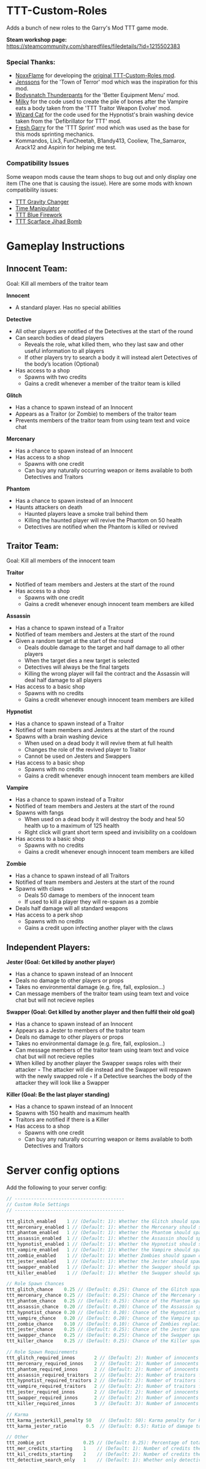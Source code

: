 # TTT-Custom-Roles
Adds a bunch of new roles to the Garry's Mod TTT game mode.

**Steam workshop page:** https://steamcommunity.com/sharedfiles/filedetails/?id=1215502383

### Special Thanks:

- [NoxxFlame](https://github.com/NoxxFlame) for developing the [original TTT-Custom-Roles mod](https://github.com/NoxxFlame/TTT-Custom-Roles).
- [Jenssons](https://steamcommunity.com/profiles/76561198044525091) for the 'Town of Terror' mod which was the inspiration for this mod.
- [Bodysnatch Thunderpants](https://steamcommunity.com/id/gamerh) for the 'Better Equipment Menu' mod.
- [Milky](https://steamcommunity.com/profiles/76561198094798859) for the code used to create the pile of bones after the Vampire eats a body taken from the 'TTT Traitor Weapon Evolve' mod.
- [Wizard Cat](https://steamcommunity.com/id/Vadiminator) for the code used for the Hypnotist's brain washing device taken from the 'Defibrillator for TTT' mod.
- [Fresh Garry](https://steamcommunity.com/id/Fresh_Garry) for the 'TTT Sprint' mod which was used as the base for this mods sprinting mechanics.
- Kommandos, Lix3, FunCheetah, B1andy413, Cooliew, The_Samarox, Arack12 and Aspirin for helping me test.

### Compatibility Issues

Some weapon mods cause the team shops to bug out and only display one item (The one that is causing the issue). Here are some mods with known compatibility issues:

- [TTT Gravity Changer](https://steamcommunity.com/sharedfiles/filedetails/?id=1618719637)
- [Time Manipulator](https://steamcommunity.com/sharedfiles/filedetails/?id=1318271171)
- [TTT Blue Firework](https://steamcommunity.com/sharedfiles/filedetails/?id=1421303070)
- [TTT Scarface Jihad Bomb](https://steamcommunity.com/sharedfiles/filedetails/?id=917717470)

# Gameplay Instructions

## Innocent Team:
Goal: Kill all members of the traitor team

**Innocent**
- A standard player. Has no special abilities

**Detective**
- All other players are notified of the Detectives at the start of the round
- Can search bodies of dead players
     - Reveals the role, what killed them, who they last saw and other useful information to all players
     - If other players try to search a body it will instead alert Detectives of the body’s location (Optional)
- Has access to a shop
     - Spawns with two credits
     - Gains a credit whenever a member of the traitor team is killed

**Glitch**
- Has a chance to spawn instead of an Innocent
- Appears as a Traitor (or Zombie) to members of the traitor team
- Prevents members of the traitor team from using team text and voice chat

**Mercenary**
- Has a chance to spawn instead of an Innocent
- Has access to a shop
     - Spawns with one credit
     - Can buy any naturally occurring weapon or items available to both Detectives and Traitors

**Phantom**
- Has a chance to spawn instead of an Innocent
- Haunts attackers on death
     - Haunted players leave a smoke trail behind them
     - Killing the haunted player will revive the Phantom on 50 health
     - Detectives are notified when the Phantom is killed or revived

## Traitor Team:
Goal: Kill all members of the innocent team

**Traitor**
- Notified of team members and Jesters at the start of the round
- Has access to a shop
     - Spawns with one credit
     - Gains a credit whenever enough innocent team members are killed

**Assassin**
- Has a chance to spawn instead of a Traitor
- Notified of team members and Jesters at the start of the round
- Given a random target at the start of the round
     - Deals double damage to the target and half damage to all other players
     - When the target dies a new target is selected
     - Detectives will always be the final targets
     - Killing the wrong player will fail the contract and the Assassin will deal half damage to all players
- Has access to a basic shop
     - Spawns with no credits
     - Gains a credit whenever enough innocent team members are killed

**Hypnotist**
- Has a chance to spawn instead of a Traitor
- Notified of team members and Jesters at the start of the round
- Spawns with a brain washing device
     - When used on a dead body it will revive them at full health
     - Changes the role of the revived player to Traitor
     - Cannot be used on Jesters and Swappers
- Has access to a basic shop
     - Spawns with no credits
     - Gains a credit whenever enough innocent team members are killed

**Vampire**
- Has a chance to spawn instead of a Traitor
- Notified of team members and Jesters at the start of the round
- Spawns with fangs
     - When used on a dead body it will destroy the body and heal 50 health up to a maximum of 125 health
     - Right click will grant short term speed and invisibility on a cooldown
- Has access to a basic shop
     - Spawns with no credits
     - Gains a credit whenever enough innocent team members are killed

**Zombie**
- Has a chance to spawn instead of all Traitors
- Notified of team members and Jesters at the start of the round
- Spawns with claws
     - Deals 50 damage to members of the innocent team
     - If used to kill a player they will re-spawn as a zombie
- Deals half damage will all standard weapons
- Has access to a perk shop
     - Spawns with no credits
     - Gains a credit upon infecting another player with the claws

## Independent Players:

**Jester (Goal: Get killed by another player)**
- Has a chance to spawn instead of an Innocent
- Deals no damage to other players or props
- Takes no environmental damage (e.g. fire, fall, explosion...)
- Can message members of the traitor team using team text and voice chat but will not recieve replies

**Swapper (Goal: Get killed by another player and then fulfil their old goal)**

- Has a chance to spawn instead of an Innocent
- Appears as a Jester to members of the traitor team
- Deals no damage to other players or props
- Takes no environmental damage (e.g. fire, fall, explosion...)
- Can message members of the traitor team using team text and voice chat but will not recieve replies
- When killed by another player the Swapper swaps roles with their attacker
     ◦ The attacker will die instead and the Swapper will respawn with the newly swapped role
     ◦ If a Detective searches the body of the attacker they will look like a Swapper

**Killer (Goal: Be the last player standing)**

- Has a chance to spawn instead of an Innocent
- Spawns with 150 health and maximum health
- Traitors are notified if there is a Killer
- Has access to a shop
     - Spawns with one credit
     - Can buy any naturally occurring weapon or items available to both Detectives and Traitors

# Server config options

Add the following to your server config:

```cpp
// ----------------------------------------
// Custom Role Settings
// ----------------------------------------

ttt_glitch_enabled    1 // (Default: 1): Whether the Glitch should spawn or not
ttt_mercenary_enabled 1 // (Default: 1): Whether the Mercenary should spawn or not
ttt_phantom_enabled   1 // (Default: 1): Whether the Phantom should spawn or not
ttt_assassin_enabled  1 // (Default: 1): Whether the Assassin should spawn or not
ttt_hypnotist_enabled 1 // (Default: 1): Whether the Hypnotist should spawn or not
ttt_vampire_enabled   1 // (Default: 1): Whether the Vampire should spawn or not
ttt_zombie_enabled    1 // (Default: 1): Whether Zombies should spawn or not
ttt_jester_enabled    1 // (Default: 1): Whether the Jester should spawn or not
ttt_swapper_enabled   1 // (Default: 1): Whether the Swapper should spawn or not
ttt_killer_enabled    1 // (Default: 1): Whether the Swapper should spawn or not

// Role Spawn Chances
ttt_glitch_chance    0.25 // (Default: 0.25): Chance of the Glitch spawning in a round
ttt_mercenary_chance 0.25 // (Default: 0.25): Chance of the Mercenary spawning in a round
ttt_phantom_chance   0.25 // (Default: 0.25): Chance of the Phantom spawning in a round
ttt_assassin_chance  0.20 // (Default: 0.20): Chance of the Assassin spawning in a round
ttt_hypnotist_chance 0.20 // (Default: 0.20): Chance of the Hypnotist spawning in a round
ttt_vampire_chance   0.20 // (Default: 0.20): Chance of the Vampire spawning in a round
ttt_zombie_chance    0.10 // (Default: 0.10): Chance of Zombies replacing traitors in a round
ttt_jester_chance    0.25 // (Default: 0.25): Chance of the Jester spawning in a round
ttt_swapper_chance   0.25 // (Default: 0.25): Chance of the Swapper spawning in a round
ttt_killer_chance    0.25 // (Default: 0.25): Chance of the Killer spawning in a round

// Role Spawn Requirements
ttt_glitch_required_innos       2 // (Default: 2): Number of innocents for the Glitch to spawn
ttt_mercenary_required_innos    2 // (Default: 2): Number of innocents for the Mercenary to spawn
ttt_phantom_required_innos      2 // (Default: 2): Number of innocents for the Phantom to spawn
ttt_assassin_required_traitors  2 // (Default: 2): Number of traitors for the Assassin to spawn
ttt_hypnotist_required_traitors 2 // (Default: 2): Number of traitors for the Hypnotist to spawn
ttt_vampire_required_traitors   2 // (Default: 2): Number of traitors for the Vampire to spawn
ttt_jester_required_innos       2 // (Default: 2): Number of innocents for the Jester to spawn
ttt_swapper_required_innos      2 // (Default: 2): Number of innocents for the Swapper to spawn
ttt_killer_required_innos       3 // (Default: 3): Number of innocents for the Killer to spawn

// Karma
ttt_karma_jesterkill_penalty 50   // (Default: 50): Karma penalty for killing the Jester or Swapper
ttt_karma_jester_ratio       0.5  // (Default: 0.5): Ratio of damage to Jesters, to be taken from karma

// Other
ttt_zombie_pct              0.25 // (Default: 0.25): Percentage of total players that will be a Zombie
ttt_mer_credits_starting    1    // (Default: 1): Number of credits the Mercenary starts with
ttt_kil_credits_starting    2    // (Default: 2): Number of credits the Killer starts with
ttt_detective_search_only   1    // (Default: 1): Whether only detectives can search bodies or not
```
